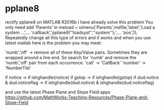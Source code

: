 # pplane8
rectify pplane8 on MATLAB R2016b
I have already solve this problem
You only need add 'Parents' in 
meload = uimenu('Parents',mefile,'label','Load a system ...',...
'callback','pplane8(''loadsyst'',''system'');',...
'pos',1);
Repeatedly change all this type of errors and it works
and when you use latest matlab
here is the problem you may meet:

'numb','off' -> remove all of these Key/Value pairs. Sometimes they are wrapped around a line end. So search for 'numb' and remove the 'numb','off' pair from each occurrence.
'call' -> 'CallBack'
'number' -> 'NumberTile'

if notice -> if ishghandle(notice)
if gstop -> if ishghandle(gstop)
if dud.notice & dud.noticeflag -> if ishghandle(dud.notice) & ishghandle(dud.noticeflag)

and use the latest
Phase Plane and Slope Field apps
   https://github.com/MathWorks-Teaching-Resources/Phase-Plane-and-Slope-Field
